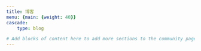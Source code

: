```yaml
---
title: 博客
menu: {main: {weight: 40}}
cascade:
    type: blog

# Add blocks of content here to add more sections to the community page
---
```


